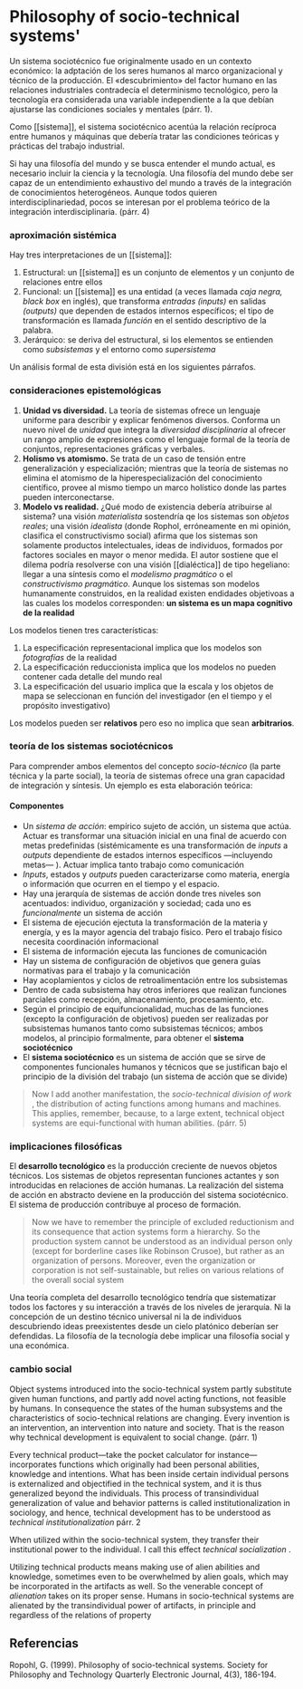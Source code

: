 # Philosophy of socio-technical systems'

Un sistema sociotécnico fue originalmente usado en un contexto económico: la adptación de los seres humanos al marco organizacional y técnico de la producción. El «descubrimiento» del factor humano en las relaciones industriales contradecía el determinismo tecnológico, pero la tecnología era considerada una variable independiente a la que debían ajustarse las condiciones sociales y mentales (párr. 1).

Como [[sistema]], el sistema sociotécnico acentúa la relación recíproca entre humanos y máquinas que debería tratar las condiciones teóricas y prácticas del trabajo industrial.

Si hay una filosofía del mundo y se busca entender el mundo actual, es necesario incluir la ciencia y la tecnología. Una filosofía del mundo debe ser capaz de un entendimiento exhaustivo del mundo a través de la integración de conocimientos heterogéneos. Aunque todos quieren interdisciplinariedad, pocos se interesan por el problema teórico de la integración interdisciplinaria. (párr. 4)

### aproximación sistémica

Hay tres interpretaciones de un [[sistema]]:

1. Estructural: un [[sistema]] es un conjunto de elementos y un conjunto de relaciones entre ellos
2. Funcional: un [[sistema]] es una entidad (a veces llamada *caja negra, black box* en inglés), que transforma *entradas (inputs)* en salidas *(outputs)* que dependen de estados internos específicos; el tipo de transformación es llamada *función* en el sentido descriptivo de la palabra.
3. Jerárquico: se deriva del estructural, si los elementos se entienden como *subsistemas* y el entorno como *supersistema*

Un análisis formal de esta división está en los siguientes párrafos.

### consideraciones epistemológicas

1. **Unidad vs diversidad.** La teoría de sistemas ofrece un lenguaje uniforme para describir y explicar fenómenos diversos. Conforma un nuevo nivel de *unidad*  que integra la *diversidad disciplinaria* al ofrecer un rango amplio de expresiones como el lenguaje formal de la teoría de conjuntos, representaciones gráficas y verbales.
2. **Holismo vs atomismo.** Se trata de un caso de tensión entre generalización y especialización; mientras que la teoría de sistemas no elimina el atomismo de la hiperespecialización del conocimiento científico, provee al mismo tiempo un marco holístico donde las partes pueden interconectarse.
3. **Modelo vs realidad.** ¿Qué modo de existencia debería atribuirse al sistema? una visión *materialista* sostendría qe los sistemas son *objetos reales*; una visión *idealista* (donde Rophol, erróneamente en mi opinión, clasifica el constructivismo social) afirma que los sistemas son solamente productos intelectuales, ideas de individuos, formados por factores sociales en mayor o menor medida. El autor sostiene que el dilema podría resolverse con una visión [[dialéctica]] de tipo hegeliano: llegar a una síntesis como el *modelismo pragmático* o el *constructivismo pragmático*. Aunque los sistemas son modelos humanamente construidos, en la realidad existen endidades objetivoas a las cuales los modelos corresponden: **un sistema es un mapa cognitivo de la realidad**

Los modelos tienen tres características:

1. La especificación representacional implica que los modelos son *fotografías* de la realidad
2. La especificación reduccionista implica que los modelos no pueden contener cada detalle del mundo real
3. La especificación del usuario implica que la escala y los objetos de mapa se seleccionan en función del investigador (en el tiempo y el propósito investigativo)

Los modelos pueden ser **relativos** pero eso no implica que sean **arbitrarios**.

### teoría de los sistemas sociotécnicos

Para comprender ambos elementos del concepto *socio-técnico* (la parte técnica y la parte social), la teoría de sistemas ofrece una gran capacidad de integración y síntesis. Un ejemplo es esta elaboración teórica:

#### Componentes

- Un *sistema de acción*: empírico sujeto de acción, un sistema que actúa. Actuar es transformar una situación inicial en una final de acuerdo con metas predefinidas (sistémicamente es una transformación de *inputs* a *outputs* dependiente de estados internos específicos  —incluyendo metas— ). Actuar implica tanto trabajo como comunicación
- *Inputs*, estados y *outputs* pueden caracterizarse como materia, energía o información que ocurren en el tiempo y el espacio.
- Hay una jerarquía de sistemas de acción donde tres niveles son acentuados: individuo, organización y sociedad; cada uno es *funcionalmente* un sistema de acción
- El sistema de ejecución ejectuta la transformación de la materia y energía, y es la mayor agencia del trabajo físico. Pero el trabajo físico necesita coordinación informacional
- El sistema de información ejecuta las funciones de comunicación
- Hay un sistema de configuración de objetivos que genera guías normativas para el trabajo y la comunicación
- Hay acoplamientos y ciclos de retroalimentación entre los subsistemas
- Dentro de cada subsistema hay otros inferiores que realizan funciones parciales como recepción, almacenamiento, procesamiento, etc.
- Según el principio de equifuncionalidad, muchas de las funciones (excepto la configuración de objetivos) pueden ser realizadas por subsistemas humanos tanto como subsistemas técnicos; ambos modelos, al principio formalmente, para obtener el **sistema sociotécnico**
- El **sistema sociotécnico** es un sistema de acción que se sirve de componentes funcionales humanos y técnicos que se justifican bajo el principio de la división del trabajo (un sistema de acción que se divide)

> Now I add another manifestation, the _socio-technical division of work_ , the distribution of acting functions among humans and machines. This applies, remember, because, to a large extent, technical object systems are equi-functional with human abilities. (párr. 5)

### implicaciones filosóficas

El **desarrollo tecnológico** es la producción creciente de nuevos objetos técnicos. Los sistemas de objetos representan funciones actantes y son introducidas en relaciones de acción humanas. La realización del sistema de acción en abstracto deviene en la producción del sistema sociotécnico. El sistema de producción contribuye al proceso de formación. 

>Now we have to remember the principle of excluded reductionism and its consequence that action systems form a hierarchy. So the production system cannot be understood as an individual person only (except for borderline cases like Robinson Crusoe), but rather as an organization of persons. Moreover, even the organization or corporation is not self-sustainable, but relies on various relations of the overall social system

Una teoría completa del desarrollo tecnológico tendría que sistematizar todos los factores y su interacción a través de los niveles de jerarquía. Ni la concepción de un destino técnico universal ni la de individuos descubriendo ideas preexistentes desde un cielo platónico deberían ser defendidas. La filosofía de la tecnología debe implicar una filosofía social y una económica.

### cambio social

Object systems introduced into the socio-technical system partly substitute given human functions, and partly add novel acting functions, not feasible by humans. In consequence the states of the human subsystems and the characteristics of socio-technical relations are changing. Every invention is an intervention, an intervention into nature and society. That is the reason why technical development is equivalent to social change. (párr. 1)

Every technical product—take the pocket calculator for instance—incorporates functions which originally had been personal abilities, knowledge and intentions. What has been inside certain individual persons is externalized and objectified in the technical system, and it is thus generalized beyond the individuals. This process of transindividual generalization of value and behavior patterns is called institutionalization in sociology, and hence, technical development has to be understood as _technical institutionalization_ párr. 2

When utilized within the socio-technical system, they transfer their institutional power to the individual. I call this effect _technical socialization_ .

Utilizing technical products means making use of alien abilities and knowledge, sometimes even to be overwhelmed by alien goals, which may be incorporated in the artifacts as well. So the venerable concept of _alienation_ takes on its proper sense. Humans in socio-technical systems are alienated by the transindividual power of artifacts, in principle and regardless of the relations of property

## Referencias

Ropohl, G. (1999). Philosophy of socio-technical systems. Society for Philosophy and Technology Quarterly Electronic Journal, 4(3), 186-194.

